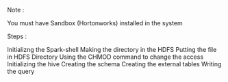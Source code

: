 Note : 

You must have Sandbox (Hortonworks) installed in the system

Steps : 

Initializng the Spark-shell
Making the directory in the HDFS
Putting the file in HDFS Directory
Using the CHMOD command to change the access
Initializing the hive
Creating the schema
Creating the external tables
Writing the query

